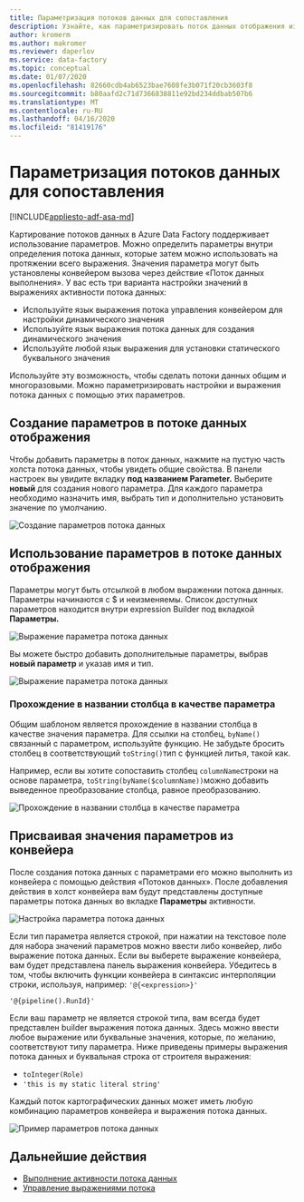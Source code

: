 ```yaml
---
title: Параметризация потоков данных для сопоставления
description: Узнайте, как параметризировать поток данных отображения из конвейеров фабрики данных
author: kromerm
ms.author: makromer
ms.reviewer: daperlov
ms.service: data-factory
ms.topic: conceptual
ms.date: 01/07/2020
ms.openlocfilehash: 82660cdb4ab6523bae7608fe3b071f20cb3603f8
ms.sourcegitcommit: b80aafd2c71d7366838811e92bd234ddbab507b6
ms.translationtype: MT
ms.contentlocale: ru-RU
ms.lasthandoff: 04/16/2020
ms.locfileid: "81419176"
---
```

# <a name="parameterizing-mapping-data-flows"></a>Параметризация потоков данных для сопоставления

[!INCLUDE[appliesto-adf-asa-md](includes/appliesto-adf-asa-md.md)] 

Картирование потоков данных в Azure Data Factory поддерживает использование параметров. Можно определить параметры внутри определения потока данных, которые затем можно использовать на протяжении всего выражения. Значения параметра могут быть установлены конвейером вызова через действие «Поток данных выполнения». У вас есть три варианта настройки значений в выражениях активности потока данных:

* Используйте язык выражения потока управления конвейером для настройки динамического значения
* Используйте язык выражения потока данных для создания динамического значения
* Используйте любой язык выражения для установки статического буквального значения

Используйте эту возможность, чтобы сделать потоки данных общим и многоразовыми. Можно параметризировать настройки и выражения потока данных с помощью этих параметров.

## <a name="create-parameters-in-a-mapping-data-flow"></a>Создание параметров в потоке данных отображения

Чтобы добавить параметры в поток данных, нажмите на пустую часть холста потока данных, чтобы увидеть общие свойства. В панели настроек вы увидите вкладку **под названием Parameter.** Выберите **новый** для создания нового параметра. Для каждого параметра необходимо назначить имя, выбрать тип и дополнительно установить значение по умолчанию.

![Создание параметров потока данных](media/data-flow/create-params.png "Создание параметров потока данных")

## <a name="use-parameters-in-a-mapping-data-flow"></a>Использование параметров в потоке данных отображения 

Параметры могут быть отсылкой в любом выражении потока данных. Параметры начинаются с $ и неизменяемы. Список доступных параметров находится внутри expression Builder под вкладкой **Параметры.**

![Выражение параметра потока данных](media/data-flow/parameter-expression.png "Выражение параметра потока данных")

Вы можете быстро добавить дополнительные параметры, выбрав **новый параметр** и указав имя и тип.

![Выражение параметра потока данных](media/data-flow/new-parameter-expression.png "Выражение параметра потока данных")

### <a name="passing-in-a-column-name-as-a-parameter"></a>Прохождение в названии столбца в качестве параметра

Общим шаблоном является прохождение в названии столбца в качестве значения параметра. Для ссылки на столбец, `byName()` связанный с параметром, используйте функцию. Не забудьте бросить столбец в соответствующий `toString()`тип с функцией литья, такой как.

Например, если вы хотите сопоставить столбец `columnName`строки на основе параметра, `toString(byName($columnName))`можно добавить выведенное преобразование столбца, равное преобразованию.

![Прохождение в названии столбца в качестве параметра](media/data-flow/parameterize-column-name.png "Прохождение в названии столбца в качестве парамета")

## <a name="assign-parameter-values-from-a-pipeline"></a>Присваивая значения параметров из конвейера

После создания потока данных с параметрами его можно выполнить из конвейера с помощью действия «Потоков данных». После добавления действия в холст конвейера вам будут представлены доступные параметры потока данных во вкладке **Параметры** активности.

![Настройка параметра потока данных](media/data-flow/parameter-assign.png "Настройка параметра потока данных")

Если тип параметра является строкой, при нажатии на текстовое поле для набора значений параметров можно ввести либо конвейер, либо выражение потока данных. Если вы выберете выражение конвейера, вам будет представлена панель выражения конвейера. Убедитесь в том, чтобы включить функции конвейера в синтаксис интерполяции строки, используя, например: `'@{<expression>}'`

```'@{pipeline().RunId}'```

Если ваш параметр не является строкой типа, вам всегда будет представлен builder выражения потока данных. Здесь можно ввести любое выражение или буквальные значения, которые, по желанию, соответствуют типу параметра. Ниже приведены примеры выражения потока данных и буквальная строка от строителя выражения:

* ```toInteger(Role)```
* ```'this is my static literal string'```

Каждый поток картографических данных может иметь любую комбинацию параметров конвейера и выражения потока данных. 

![Пример параметров потока данных](media/data-flow/parameter-example.png "Пример параметров потока данных")



## <a name="next-steps"></a>Дальнейшие действия
* [Выполнение активности потока данных](control-flow-execute-data-flow-activity.md)
* [Управление выражениями потока](control-flow-expression-language-functions.md)
